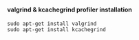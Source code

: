 #### valgrind & kcachegrind profiler installation
```
sudo apt-get install valgrind
sudo apt-get install kcachegrind
```